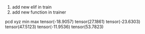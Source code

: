 1. add new elif in train
2. add new function in trainer


pcd xyz min max
tensor(-18.9057)
tensor(27.1861)
tensor(-23.6303)
tensor(47.5123)
tensor(-11.9536)
tensor(53.7823)